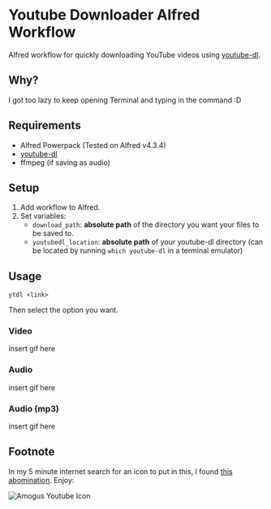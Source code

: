 # Youtube Downloader Alfred Workflow
Alfred workflow for quickly downloading YouTube videos using [youtube-dl]((https://github.com/ytdl-org/youtube-dl)).

## Why?
I got too lazy to keep opening Terminal and typing in the command :D

## Requirements
* Alfred Powerpack (Tested on Alfred v4.3.4)
* [youtube-dl](https://github.com/ytdl-org/youtube-dl)
* ffmpeg (if saving as audio)

## Setup
1. Add workflow to Alfred.
2. Set variables:
    * `download_path`: **absolute path** of the directory you want your files to be saved to.
    * `youtubedl_location`: **absolute path** of your youtube-dl directory (can be located by running `which youtube-dl` in a terminal emulator)
## Usage
```
ytdl <link>
```
Then select the option you want.

### Video
insert gif here

### Audio
insert gif here

### Audio (mp3)
insert gif here

## Footnote
In my 5 minute internet search for an icon to put in this, I found [this abomination](https://icon-icons.com/es/icono/entre-nosotros-youtube/156933). Enjoy:

![Amogus Youtube Icon](https://cdn.icon-icons.com/icons2/2619/PNG/256/among_us_youtube_icon_156933.png)

